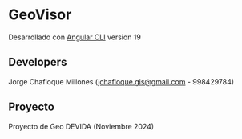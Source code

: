 # GeoVisor

Desarrollado con [Angular CLI](https://github.com/angular/angular-cli) version 19

## Developers

Jorge Chafloque Millones (jchafloque.gis@gmail.com - 998429784)

## Proyecto

Proyecto de Geo DEVIDA (Noviembre 2024)


